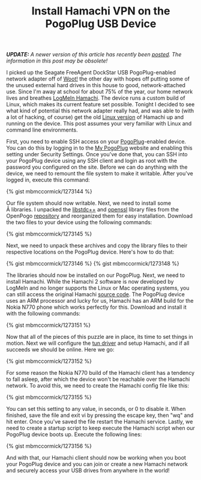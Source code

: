 ﻿---
layout: post
title: "Install Hamachi VPN on the PogoPlug USB Device"
---

_**UPDATE:** A newer version of this article has recently been [posted](http://mbmccormick.com/2010/09/install-hamachi-vpn-on-the-pogoplug-usb-device-updated/). The information in this post may be obsolete!_

I picked up the Seagate FreeAgent DockStar USB PogoPlug-enabled network adapter off of [Woot!](http://woot.com/Forums/ViewPost.aspx?PostID=4000272) the other day with hopes off putting some of the unused external hard drives in this house to good, network-attached use. Since I'm away at school for about 75% of the year, our home network lives and breathes [LogMeIn Hamachi](https://secure.logmein.com/products/hamachi2/). The device runs a custom build of Linux, which makes its current feature set possible. Tonight I decided to see what kind of potential this network adapter really had, and was able to (with a lot of hacking, of course) get the old [Linux version](http://files.hamachi.cc/linux/nokia-770/) of Hamachi up and running on the device. This post assumes your very familiar with Linux and command line environments.

First, you need to enable SSH access on your [PogoPlug](http://pogoplug.com/)-enabled device. You can do this by logging in to the [My PogoPlug](http://my.pogoplug.com/) website and enabling this setting under Security Settings. Once you've done that, you can SSH into your PogoPlug device using any SSH client and login as root with the password you configured on the site. Before we can do anything with the device, we need to remount the file system to make it writable. After you've logged in, execute this command:

{% gist mbmccormick/1273144 %}

Our file system should now writable. Next, we need to install some Â libraries. I unpacked the [libstdc++](http://gcc.gnu.org/libstdc++/) and [openssl](http://www.openssl.org/) library files from the OpenPogo [repository](http://openpogo.com/repo/) and reorganized them for easy installation. Download the two files to your device using the following commands:

{% gist mbmccormick/1273145 %}

Next, we need to unpack these archives and copy the library files to their respective locations on the PogoPlug device. Here's how to do that:

{% gist mbmccormick/1273146 %} {% gist mbmccormick/1273148 %}

The libraries should now be installed on our PogoPlug. Next, we need to install Hamachi. While the Hamachi 2 software is now developed by LogMeIn and no longer supports the Linux or Mac operating systems, you can still access the original Hamachi [source code](http://files.hamachi.cc/linux/). The PogoPlug device uses an ARM processor and lucky for us, Hamachi has an ARM build for the Nokia N770 phone which works perfectly for this. Download and install it with the following commands:

{% gist mbmccormick/1273151 %}

Now that all of the pieces of this puzzle are in place, its time to set things in motion. Next we will configure the [tun driver](http://en.wikipedia.org/wiki/TUN/TAP) and setup Hamachi, and if all succeeds we should be online. Here we go:

{% gist mbmccormick/1273152 %}

For some reason the Nokia N770 build of the Hamachi client has a tendency to fall asleep, after which the device won't be reachable over the Hamachi network. To avoid this, we need to create the Hamachi config file like this:

{% gist mbmccormick/1273155 %}

You can set this setting to any value, in seconds, or 0 to disable it. When finished, save the file and exit vi by pressing the escape key, then "wq" and hit enter. Once you've saved the file restart the Hamachi service. Lastly, we need to create a startup script to keep execute the Hamachi script when our PogoPlug device boots up. Execute the following lines:

{% gist mbmccormick/1273156 %}

And with that, our Hamachi client should now be working when you boot your PogoPlug device and you can join or create a new Hamachi network and securely access your USB drives from anywhere in the world!
